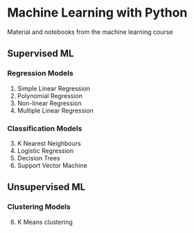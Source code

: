 # Machine Learning with Python

Material and notebooks from the machine learning course

## Supervised ML

### Regression Models

1) Simple Linear Regression
2) Polynomial Regression
3) Non-linear Regression
4) Multiple Linear Regression

### Classification Models 

3) K Nearest Neighbours
4) Logistic Regression
5) Decision Trees
6) Support Vector Machine

## Unsupervised ML

### Clustering Models 

6) K Means clustering
